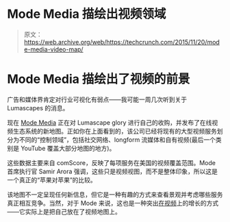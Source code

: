 # Mode Media 描绘出视频领域 

> 原文：<https://web.archive.org/web/https://techcrunch.com/2015/11/20/mode-media-video-map/>

# Mode Media 描绘出了视频的前景

广告和媒体界肯定对行业可视化有弱点——我可能一周几次听到关于 Lumascapes 的消息。

现在 [Mode Media](https://web.archive.org/web/20221005154316/http://corp.mode.com/) 正在对 Lumascape glory 进行自己的收购，并发布了在线视频生态系统的新地图。正如你在上面看到的，该公司已经将现有的大型视频服务划分为不同的“控制领域”，包括社交网络、longform 流媒体和自有视频(最后一个类别是 YouTube 覆盖大部分地图的地方)。

这些数据主要来自 comScore，反映了每项服务在美国的视频覆盖范围。Mode 首席执行官 Samir Arora 强调，这些只是视频视图，而不是整体印象，所以这是一个真正的“苹果对苹果”的比较。

该地图不一定呈现任何新信息，但它是一种有趣的方式来查看景观并考虑哪些服务真正相互竞争。当然，对于 Mode 来说，这也是一种突出[在视频](https://web.archive.org/web/20221005154316/http://venturebeat.com/2015/10/20/mode-media-streams-a-billion-videos-a-month-continues-charge-to-be-fb-and-youtube-alternative/)上的增长的方式——它实际上是把自己放在了视频地图上。
